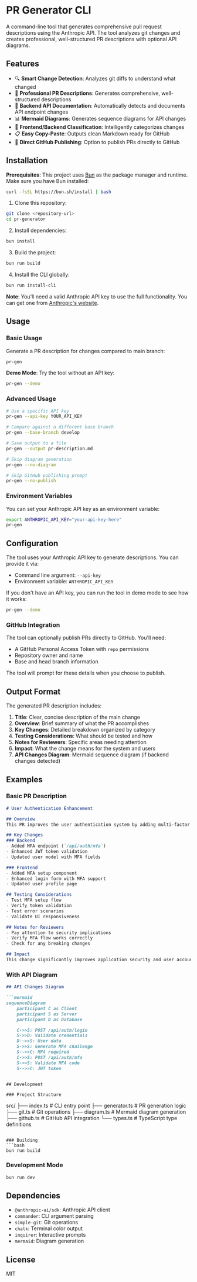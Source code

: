 # PR Generator CLI

A command-line tool that generates comprehensive pull request descriptions using the Anthropic API. The tool analyzes git changes and creates professional, well-structured PR descriptions with optional API diagrams.

## Features

- 🔍 **Smart Change Detection**: Analyzes git diffs to understand what changed
- 📝 **Professional PR Descriptions**: Generates comprehensive, well-structured descriptions
- 🎯 **Backend API Documentation**: Automatically detects and documents API endpoint changes
- 📊 **Mermaid Diagrams**: Generates sequence diagrams for API changes
- 🎨 **Frontend/Backend Classification**: Intelligently categorizes changes
- 📋 **Easy Copy-Paste**: Outputs clean Markdown ready for GitHub
- 🚀 **Direct GitHub Publishing**: Option to publish PRs directly to GitHub

## Installation

**Prerequisites**: This project uses [Bun](https://bun.sh/) as the package manager and runtime. Make sure you have Bun installed:

```bash
curl -fsSL https://bun.sh/install | bash
```

1. Clone this repository:
```bash
git clone <repository-url>
cd pr-generator
```

2. Install dependencies:
```bash
bun install
```

3. Build the project:
```bash
bun run build
```

4. Install the CLI globally:
```bash
bun run install-cli
```

**Note**: You'll need a valid Anthropic API key to use the full functionality. You can get one from [Anthropic's website](https://console.anthropic.com/).

## Usage

### Basic Usage

Generate a PR description for changes compared to main branch:
```bash
pr-gen
```

**Demo Mode**: Try the tool without an API key:
```bash
pr-gen --demo
```

### Advanced Usage

```bash
# Use a specific API key
pr-gen --api-key YOUR_API_KEY

# Compare against a different base branch
pr-gen --base-branch develop

# Save output to a file
pr-gen --output pr-description.md

# Skip diagram generation
pr-gen --no-diagram

# Skip GitHub publishing prompt
pr-gen --no-publish
```

### Environment Variables

You can set your Anthropic API key as an environment variable:
```bash
export ANTHROPIC_API_KEY="your-api-key-here"
pr-gen
```

## Configuration

The tool uses your Anthropic API key to generate descriptions. You can provide it via:
- Command line argument: `--api-key`
- Environment variable: `ANTHROPIC_API_KEY`

If you don't have an API key, you can run the tool in demo mode to see how it works:
```bash
pr-gen --demo
```

### GitHub Integration

The tool can optionally publish PRs directly to GitHub. You'll need:
- A GitHub Personal Access Token with `repo` permissions
- Repository owner and name
- Base and head branch information

The tool will prompt for these details when you choose to publish.

## Output Format

The generated PR description includes:

1. **Title**: Clear, concise description of the main change
2. **Overview**: Brief summary of what the PR accomplishes
3. **Key Changes**: Detailed breakdown organized by category
4. **Testing Considerations**: What should be tested and how
5. **Notes for Reviewers**: Specific areas needing attention
6. **Impact**: What the change means for the system and users
7. **API Changes Diagram**: Mermaid sequence diagram (if backend changes detected)

## Examples

### Basic PR Description
```markdown
# User Authentication Enhancement

## Overview
This PR improves the user authentication system by adding multi-factor authentication support and enhancing security measures.

## Key Changes
### Backend
- Added MFA endpoint (`/api/auth/mfa`)
- Enhanced JWT token validation
- Updated user model with MFA fields

### Frontend
- Added MFA setup component
- Enhanced login form with MFA support
- Updated user profile page

## Testing Considerations
- Test MFA setup flow
- Verify token validation
- Test error scenarios
- Validate UI responsiveness

## Notes for Reviewers
- Pay attention to security implications
- Verify MFA flow works correctly
- Check for any breaking changes

## Impact
This change significantly improves application security and user account protection.
```

### With API Diagram
```markdown
## API Changes Diagram

```mermaid
sequenceDiagram
    participant C as Client
    participant S as Server
    participant D as Database

    C->>S: POST /api/auth/login
    S->>D: Validate credentials
    D-->>S: User data
    S->>S: Generate MFA challenge
    S-->>C: MFA required
    C->>S: POST /api/auth/mfa
    S->>S: Validate MFA code
    S-->>C: JWT token
```
```

## Development

### Project Structure
```
src/
├── index.ts          # CLI entry point
├── generator.ts      # PR generation logic
├── git.ts           # Git operations
├── diagram.ts       # Mermaid diagram generation
├── github.ts        # GitHub API integration
└── types.ts         # TypeScript type definitions
```

### Building
```bash
bun run build
```

### Development Mode
```bash
bun run dev
```

## Dependencies

- `@anthropic-ai/sdk`: Anthropic API client
- `commander`: CLI argument parsing
- `simple-git`: Git operations
- `chalk`: Terminal color output
- `inquirer`: Interactive prompts
- `mermaid`: Diagram generation

## License

MIT 